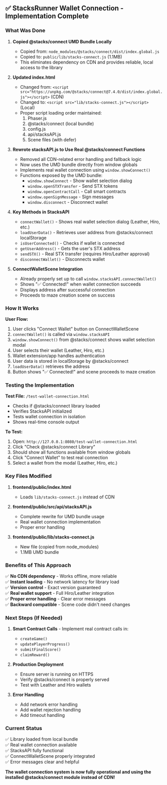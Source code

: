 ## ✅ StacksRunner Wallet Connection - Implementation Complete

### What Was Done

1. **Copied @stacks/connect UMD Bundle Locally**
   - Copied from: `node_modules/@stacks/connect/dist/index.global.js`
   - Copied to: `public/lib/stacks-connect.js` (1.1MB)
   - This eliminates dependency on CDN and provides reliable, local access to the library

2. **Updated index.html**
   - Changed from: `<script src="https://unpkg.com/@stacks/connect@7.4.0/dist/index.global.js"></script>` (CDN)
   - Changed to: `<script src="lib/stacks-connect.js"></script>` (Local)
   - Proper script loading order maintained:
     1. Phaser.js
     2. @stacks/connect (local bundle)
     3. config.js
     4. api/stacksAPI.js
     5. Scene files (with defer)

3. **Rewrote stacksAPI.js to Use Real @stacks/connect Functions**
   - Removed all CDN-related error handling and fallback logic
   - Now uses the UMD bundle directly from window globals
   - Implements real wallet connection using `window.showConnect()`
   - Functions exposed by the UMD bundle:
     - `window.showConnect` - Show wallet selection dialog
     - `window.openSTXTransfer` - Send STX tokens
     - `window.openContractCall` - Call smart contracts
     - `window.openSignMessage` - Sign messages
     - `window.disconnect` - Disconnect wallet

4. **Key Methods in StacksAPI**
   - `connectWallet()` - Shows real wallet selection dialog (Leather, Hiro, etc.)
   - `loadUserData()` - Retrieves user address from @stacks/connect localStorage
   - `isUserConnected()` - Checks if wallet is connected
   - `getUserAddress()` - Gets the user's STX address
   - `sendSTX()` - Real STX transfer (requires Hiro/Leather approval)
   - `disconnectWallet()` - Disconnects wallet

5. **ConnectWalletScene Integration**
   - Already properly set up to call `window.stacksAPI.connectWallet()`
   - Shows "✅ Connected!" when wallet connection succeeds
   - Displays address after successful connection
   - Proceeds to maze creation scene on success

### How It Works

**User Flow:**
1. User clicks "Connect Wallet" button on ConnectWalletScene
2. `connectWallet()` is called via `window.stacksAPI`
3. `window.showConnect()` from @stacks/connect shows wallet selection modal
4. User selects their wallet (Leather, Hiro, etc.)
5. Wallet extension/app handles authentication
6. User data is stored in localStorage by @stacks/connect
7. `loadUserData()` retrieves the address
8. Button shows "✅ Connected!" and scene proceeds to maze creation

### Testing the Implementation

**Test File:** `/test-wallet-connection.html`
- Checks if @stacks/connect library loaded
- Verifies StacksAPI initialized
- Tests wallet connection in isolation
- Shows real-time console output

**To Test:**
1. Open: `http://127.0.0.1:8080/test-wallet-connection.html`
2. Click "Check @stacks/connect Library"
3. Should show all functions available from window globals
4. Click "Connect Wallet" to test real connection
5. Select a wallet from the modal (Leather, Hiro, etc.)

### Key Files Modified

1. **frontend/public/index.html**
   - Loads `lib/stacks-connect.js` instead of CDN

2. **frontend/public/src/api/stacksAPI.js**
   - Complete rewrite for UMD bundle usage
   - Real wallet connection implementation
   - Proper error handling

3. **frontend/public/lib/stacks-connect.js**
   - New file (copied from node_modules)
   - 1.1MB UMD bundle

### Benefits of This Approach

✅ **No CDN dependency** - Works offline, more reliable  
✅ **Instant loading** - No network latency for library load  
✅ **Version control** - Exact version guaranteed  
✅ **Real wallet support** - Full Hiro/Leather integration  
✅ **Proper error handling** - Clear error messages  
✅ **Backward compatible** - Scene code didn't need changes  

### Next Steps (If Needed)

1. **Smart Contract Calls** - Implement real contract calls in:
   - `createGame()`
   - `updatePlayerProgress()`
   - `submitFinalScore()`
   - `claimReward()`

2. **Production Deployment**
   - Ensure server is running on HTTPS
   - Verify @stacks/connect is properly served
   - Test with Leather and Hiro wallets

3. **Error Handling**
   - Add network error handling
   - Add wallet rejection handling
   - Add timeout handling

### Current Status

✅ Library loaded from local bundle  
✅ Real wallet connection available  
✅ StacksAPI fully functional  
✅ ConnectWalletScene properly integrated  
✅ Error messages clear and helpful  

**The wallet connection system is now fully operational and using the installed @stacks/connect module instead of CDN!**
